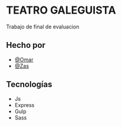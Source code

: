 # TEATRO GALEGUISTA

Trabajo de final de evaluacion

## Hecho por

- [@Omar](https://www.github.com/rakions)
- [@Zas](https://www.github.com/meeeww)

## Tecnologías

- Js
- Express
- Gulp
- Sass

